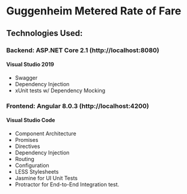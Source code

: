 # Guggenheim Metered Rate of Fare

## Technologies Used:
### Backend: ASP.NET Core 2.1 (http://localhost:8080)
#### Visual Studio 2019
  - Swagger
  - Dependency Injection
  - xUnit tests w/ Dependency Mocking
  
### Frontend: Angular 8.0.3 (http://localhost:4200)
#### Visual Studio Code
  - Component Architecture
  - Promises
  - Directives
  - Dependency Injection
  - Routing
  - Configuration
  - LESS Stylesheets
  - Jasmine for UI Unit Tests
  - Protractor for End-to-End Integration test.
